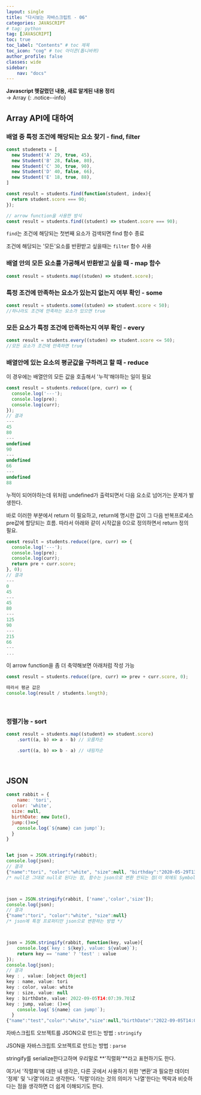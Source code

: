 ```yaml
---
layout: single
title: "다시보는 자바스크립트 - 06"
categories: JAVASCRIPT
# tag: python
tag: [JAVASCRIPT]
toc: true
toc_label: "Contents" # toc 제목
toc_icon: "cog" # toc 아이콘(톱니바퀴)
author_profile: false
classes: wide
sidebar:
    nav: "docs"
---
```




**Javascript 헷갈렸던 내용, 새로 알게된 내용 정리** 
<br> → Array
{: .notice--info}



## Array API에 대하여



### 배열 중 특정 조건에 해당되는 요소 찾기 - find, filter

```javascript
const studenets = [
  new Student('A' 29, true, 45),
  new Student('B' 28, false, 80),
  new Student('C' 30, true, 90),
  new Student('D' 40, false, 66),
  new Student('E' 18, true, 88),
]

const result = students.find(function(student, index){
  return student.score === 90;
});

// arrow function을 사용한 방식
const result = students.find((student) => student.score === 90);
```

`find`는 조건에 해당되는 첫번째 요소가 검색되면 find 함수 종료

조건에 해당되는 '모든'요소를 반환받고 싶을때는 `filter` 함수 사용



### 배열 안의 모든 요소를 가공해서 반환받고 싶을 때 - map 함수

```javascript
const result = students.map((studen) => student.score);
```



### 특정 조건에 만족하는 요소가 있는지 없는지 여부 확인 - some

```javascript
const result = students.some((studen) => student.score < 50);
//하나라도 조건에 만족하는 요소가 있으면 true
```



### 모든 요소가 특정 조건에 만족하는지 여부 확인 - every

```javascript
const result = students.every((studen) => student.score <= 50);
//모든 요소가 조건에 만족하면 true
```



### 배열안에 있는 요소의 평균값을 구하려고 할 때 - reduce

이 경우에는 배열안의 모든 값을 호출해서 '누적'해야하는 일이 필요

``` javascript
const result = students.reduce((pre, curr) => {
  console.log('---');
  console.log(pre);
  console.log(curr);
});
// 결과
---
45
80
---
undefined
90
---
undefined
66
---
undefined
88
```

누적이 되어야하는데 위처럼 undefined가 출력되면서 다음 요소로 넘어가는 문제가 발생한다.

바로 이러한 부분에서 return 이 필요하고, return에 명시한 값이 그 다음 반복프로세스 pre값에 할당되는 흐름. 따라서 아래와 같이 시작값을 0으로 정의하면서 return 정의 필요.

```javascript
const result = students.reduce((pre, curr) => {
  console.log('---');
  console.log(pre);
  console.log(curr);
  return pre + curr.score;
}, 0);
// 결과
---
0
45
---
45
80
---
125
90
---
215
66
---
...
```

이 arrow function을 좀 더 축약해보면 아래처럼 작성 가능

```javascript
const result = students.reduce((pre, curr) => prev + curr.score, 0);

따라서 평균 값은 
console.log(result / students.length);
```

<br>

### 정렬기능 - sort

```javascript
const result = students.map((student) => student.score)
	.sort((a, b) => a - b) // 오름차순

	.sort((a, b) => b - a) // 내림차순
```

<br>

## JSON

```javascript
const rabbit = {
	name: 'tori',
  color: 'white',
  size: null,
  birthDate: new Date(),
  jump:()=>{
    console.log(`${name} can jump!`);
  }
}


let json = JSON.stringify(rabbit);
console.log(json);
// 결과
{"name":"tori", "color":"white", "size":null, "birthday":"2020-05-29T13L29:51.267Z"}
/* null은 그대로 null로 된다는 점, 함수는 json으로 변환 안되는 점(이 외에도 Symbol 등) */



json = JSON.stringify(rabbit, ['name','color','size']);
console.log(json);
// 결과
{"name":"tori", "color":"white", "size":null}
/* json에 특정 프로퍼티만 json으로 변환하는 방법 */



json = JSON.stringify(rabbit, function(key, value){
    console.log(`key : ${key}, value: ${value}`);
    return key == 'name' ? 'test' : value
});
console.log(json);
// 결과
key : , value: [object Object]
key : name, value: tori
key : color, value: white
key : size, value: null
key : birthDate, value: 2022-09-05T14:07:39.701Z
key : jump, value: ()=>{
    console.log(`${name} can jump!`);
  }
{"name":"test","color":"white","size":null,"birthDate":"2022-09-05T14:07:39.701Z"}
```

자바스크립트 오브젝트를 JSON으로 만드는 방법 : `stringify`

JSON을 자바스크립트 오브젝트로 만드는 방법 : `parse`

stringify를 serialize한다고하며 우리말로 **'직렬화'**라고 표현하기도 한다.

여기서 '직렬화'에 대한 내 생각은, 다른 곳에서 사용하기 위한 '변환'과 필요한 데이터 '정제' 및 '나열'이라고 생각한다. '직렬'이라는 것의 의미가 '나열'한다는 맥락과 비슷하다는 점을 생각하면 더 쉽게 이해되기도 한다.
